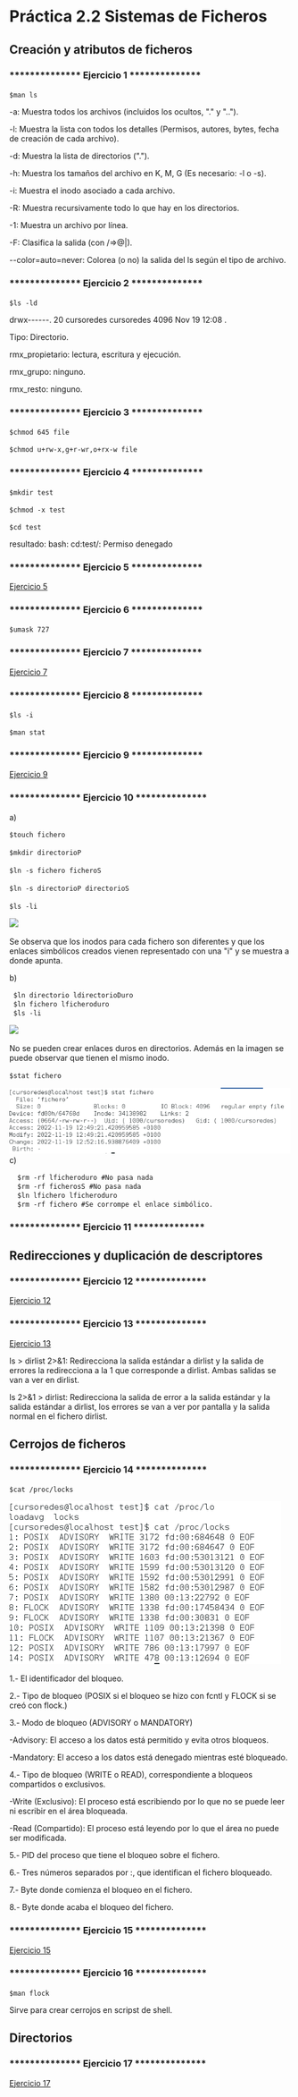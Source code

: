 # Práctica 2.2 Sistemas de Ficheros

## Creación y atributos de ficheros

### ************** Ejercicio 1 **************

`$man ls`

-a: Muestra todos los archivos (incluidos los ocultos, "." y "..").

-l: Muestra la lista con todos los detalles (Permisos, autores, bytes, fecha de creación de cada archivo).

-d: Muestra la lista de directorios (".").

-h: Muestra los tamaños del archivo en K, M, G (Es necesario: -l o -s).

-i: Muestra el inodo asociado a cada archivo.

-R: Muestra recursivamente todo lo que hay en los directorios.

-1: Muestra un archivo por línea.

-F: Clasifica la salida (con /=>@|).

--color=auto=never: Colorea (o no) la salida del ls según el tipo de archivo.

### ************** Ejercicio 2 **************

`$ls -ld`

drwx------. 20 cursoredes cursoredes 4096 Nov 19 12:08 .

Tipo: Directorio.

rmx_propietario: lectura, escritura y ejecución.

rmx_grupo: ninguno.

rmx_resto: ninguno.

### ************** Ejercicio 3 **************

`$chmod 645 file`

 `$chmod u+rw-x,g+r-wr,o+rx-w file` 
 
### ************** Ejercicio 4 **************
 
 `$mkdir test`
 
 `$chmod -x test`
 
 `$cd test`
 
 resultado: bash: cd:test/: Permiso denegado
 
### ************** Ejercicio 5 **************

[Ejercicio 5](https://github.com/Sebastianrza/ASOR/blob/main/Pr%C3%A1ctica2.2/Creacion_y_Atributos_ficheros/ej5.c)

### ************** Ejercicio 6 **************
 
 `$umask 727`
 
### ************** Ejercicio 7 **************
 
[Ejercicio 7](https://github.com/Sebastianrza/ASOR/blob/main/Pr%C3%A1ctica2.2/Creacion_y_Atributos_ficheros/ej7.c)

### ************** Ejercicio 8 **************
 
 `$ls -i`
 
  `$man stat`
  
### ************** Ejercicio 9 **************
  
[Ejercicio 9](https://github.com/Sebastianrza/ASOR/blob/main/Pr%C3%A1ctica2.2/Creacion_y_Atributos_ficheros/ej9.c)
  
  
### ************** Ejercicio 10 **************

  a) 
    
    $touch fichero
    
    $mkdir directorioP
    
    $ln -s fichero ficheroS
    
    $ln -s directorioP directorioS
    
    $ls -li
    
   <img src="ejercicio10.png">
   
   Se observa que los inodos para cada fichero son diferentes y que los enlaces simbólicos creados vienen representado con una "i" y se muestra a donde apunta.
 
  b)
     
     $ln directorio ldirectorioDuro
     $ln fichero lficheroduro
     $ls -li
     
   <img src="ejercicio10B.png">
   
   No se pueden crear enlaces duros en directorios. Además en la imagen se puede observar que tienen el mismo inodo.
   
   `$stat fichero`
   
   <img src="stat.png">
  c)

      $rm -rf lficheroduro #No pasa nada
      $rm -rf ficherosS #No pasa nada
      $ln lfichero lficheroduro
      $rm -rf fichero #Se corrompe el enlace simbólico.
      
   
### ************** Ejercicio 11 **************
      
##  Redirecciones y duplicación de descriptores

### ************** Ejercicio 12 **************

[Ejercicio 12](https://github.com/Sebastianrza/ASOR/blob/main/Pr%C3%A1ctica2.2/Redireccion_y_Duplicacion_descriptores/ej12.c)

### ************** Ejercicio 13 **************

[Ejercicio 13](https://github.com/Sebastianrza/ASOR/blob/main/Pr%C3%A1ctica2.2/Redireccion_y_Duplicacion_descriptores/ej13.c)

ls > dirlist 2>&1: Redirecciona la salida estándar a dirlist y la salida de errores la redirecciona a la 1 que corresponde a dirlist. Ambas salidas se van a ver en dirlist.

ls 2>&1 > dirlist: Redirecciona la salida de error a la salida estándar y la salida estándar a dirlist, los errores se van a ver por pantalla y la salida normal en el fichero dirlist.

##  Cerrojos de ficheros

### ************** Ejercicio 14 **************

`$cat /proc/locks`

<img src="locks.png">

1.- El identificador del bloqueo.

2.- Tipo de bloqueo (POSIX si el bloqueo se hizo con fcntl y FLOCK si se creó con flock.)

3.- Modo de bloqueo (ADVISORY o MANDATORY)

-Advisory: El acceso a los datos está permitido y evita otros bloqueos.

-Mandatory: El acceso a los datos está denegado mientras esté bloqueado.

4.- Tipo de bloqueo (WRITE o READ), correspondiente a bloqueos compartidos o exclusivos.

-Write (Exclusivo): El proceso está escribiendo por lo que no se puede leer ni escribir en el área bloqueada.

-Read (Compartido): El proceso está leyendo por lo que el área no puede ser modificada.

5.- PID del proceso que tiene el bloqueo sobre el fichero.

6.- Tres números separados por :, que identifican el fichero bloqueado.

7.- Byte donde comienza el bloqueo en el fichero.

8.- Byte donde acaba el bloqueo del fichero.

### ************** Ejercicio 15 **************

[Ejercicio 15](https://github.com/Sebastianrza/ASOR/blob/main/Pr%C3%A1ctica2.2/Redireccion_y_Duplicacion_descriptores/ej15.c)

### ************** Ejercicio 16 **************

`$man flock`

Sirve para crear cerrojos en scripst de shell.

##  Directorios

### ************** Ejercicio 17 **************

[Ejercicio 17](https://github.com/Sebastianrza/ASOR/blob/main/Pr%C3%A1ctica2.2/Directorios/ej17.c)
